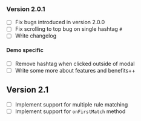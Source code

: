 ### Version 2.0.1
* [ ] Fix bugs introduced in version 2.0.0
* [ ] Fix scrolling to top bug on single hashtag `#`
* [ ] Write changelog

#### Demo specific
* [ ] Remove hashtag when clicked outside of modal
* [ ] Write some more about features and benefits++

## Version 2.1
* [ ] Implement support for multiple rule matching
* [ ] Implement support for `onFirstMatch` method
